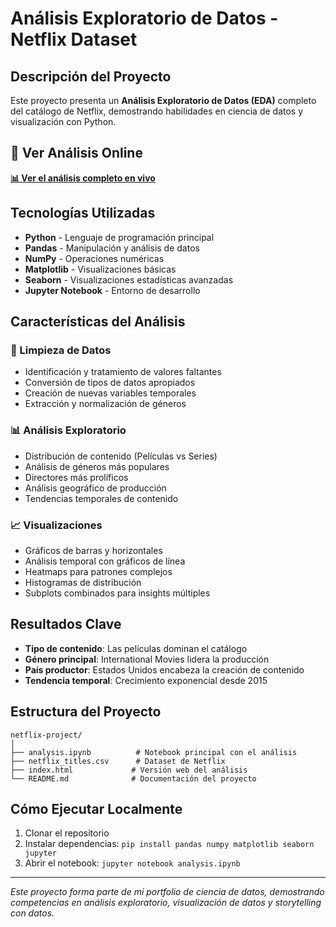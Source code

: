 # Análisis Exploratorio de Datos - Netflix Dataset

## Descripción del Proyecto

Este proyecto presenta un **Análisis Exploratorio de Datos (EDA)** completo del catálogo de Netflix, demostrando habilidades en ciencia de datos y visualización con Python.

## 🔗 Ver Análisis Online

**[📊 Ver el análisis completo en vivo](https://diego-netflix-analysis.github.io)**

## Tecnologías Utilizadas

- **Python** - Lenguaje de programación principal
- **Pandas** - Manipulación y análisis de datos
- **NumPy** - Operaciones numéricas
- **Matplotlib** - Visualizaciones básicas
- **Seaborn** - Visualizaciones estadísticas avanzadas
- **Jupyter Notebook** - Entorno de desarrollo

## Características del Análisis

### 🧹 Limpieza de Datos
- Identificación y tratamiento de valores faltantes
- Conversión de tipos de datos apropiados
- Creación de nuevas variables temporales
- Extracción y normalización de géneros

### 📊 Análisis Exploratorio
- Distribución de contenido (Películas vs Series)
- Análisis de géneros más populares
- Directores más prolíficos
- Análisis geográfico de producción
- Tendencias temporales de contenido

### 📈 Visualizaciones
- Gráficos de barras y horizontales
- Análisis temporal con gráficos de línea
- Heatmaps para patrones complejos
- Histogramas de distribución
- Subplots combinados para insights múltiples

## Resultados Clave

- **Tipo de contenido**: Las películas dominan el catálogo
- **Género principal**: International Movies lidera la producción
- **País productor**: Estados Unidos encabeza la creación de contenido
- **Tendencia temporal**: Crecimiento exponencial desde 2015

## Estructura del Proyecto

```
netflix-project/
│
├── analysis.ipynb          # Notebook principal con el análisis
├── netflix_titles.csv      # Dataset de Netflix
├── index.html             # Versión web del análisis
└── README.md              # Documentación del proyecto
```

## Cómo Ejecutar Localmente

1. Clonar el repositorio
2. Instalar dependencias: `pip install pandas numpy matplotlib seaborn jupyter`
3. Abrir el notebook: `jupyter notebook analysis.ipynb`

---

*Este proyecto forma parte de mi portfolio de ciencia de datos, demostrando competencias en análisis exploratorio, visualización de datos y storytelling con datos.*